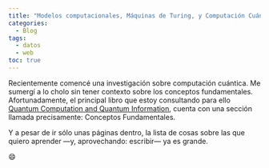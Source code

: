 ```yaml
---
title: "Modelos computacionales, Máquinas de Turing, y Computación Cuántica"
categories:
  - Blog
tags:
  - datos
  - web
toc: true
---
```


Recientemente comencé una investigación sobre computación cuántica. Me sumergí a lo cholo sin tener contexto sobre los conceptos fundamentales. Afortunadamente, el principal libro que estoy consultando para ello [Quantum Computation and Quantum Information](http://www-reynal.ensea.fr/docs/iq/QC10th.pdf), cuenta con una sección llamada precisamente: Conceptos Fundamentales.

Y a pesar de ir sólo unas páginas dentro, la lista de cosas sobre las que quiero aprender —y, aprovechando: escribir— ya es grande.

:smile: